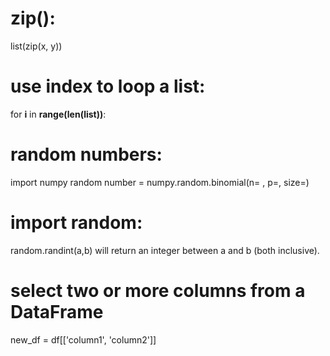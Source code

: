 # zip():
list(zip(x, y))
# use index to loop a list:
for **i** in **range(len(list))**:
# random numbers:
import numpy
random number = numpy.random.binomial(n= , p=, size=)
# import random:
random.randint(a,b) will return an integer between a and b (both inclusive).
# select two or more columns from a DataFrame
new_df = df[['column1', 'column2']]
